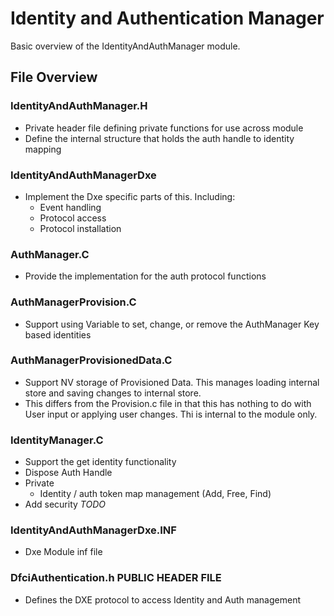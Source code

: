 # Identity and Authentication Manager

Basic overview of the IdentityAndAuthManager module.  

## File Overview

### IdentityAndAuthManager.H

* Private header file defining private functions for use across module
* Define the internal structure that holds the auth handle to identity mapping

### IdentityAndAuthManagerDxe

* Implement the Dxe specific parts of this.  Including:
  * Event handling
  * Protocol access
  * Protocol installation

### AuthManager.C

* Provide the implementation for the auth protocol functions

### AuthManagerProvision.C

* Support using Variable to set, change, or remove the AuthManager Key based identities

### AuthManagerProvisionedData.C

* Support NV storage of Provisioned Data.  This manages loading internal store and saving changes to internal store.
* This differs from the Provision.c file in that this has nothing to do with User input or applying user changes.  Thi
 is internal to the module only.

### IdentityManager.C

* Support the get identity functionality
* Dispose Auth Handle
* Private
  * Identity / auth token map management (Add, Free, Find)
* Add security *TODO*

### IdentityAndAuthManagerDxe.INF

* Dxe Module inf file

### DfciAuthentication.h  PUBLIC HEADER FILE

* Defines the DXE protocol to access Identity and Auth management
